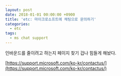 ```yaml
---
layout: post
date: 2018-01-01 00:00:00 +0900
title: 'etc: 마이크로소프트에 채팅으로 문의하기'
categories:
  - etc
tags:
  - ms chat support
---
```


인바운드를 줄이려고 하는지 페이지 찾기 겁나 힘들게 해놨다.

[https://support.microsoft.com/ko-kr/contactus/](https://support.microsoft.com/ko-kr/contactus/)
